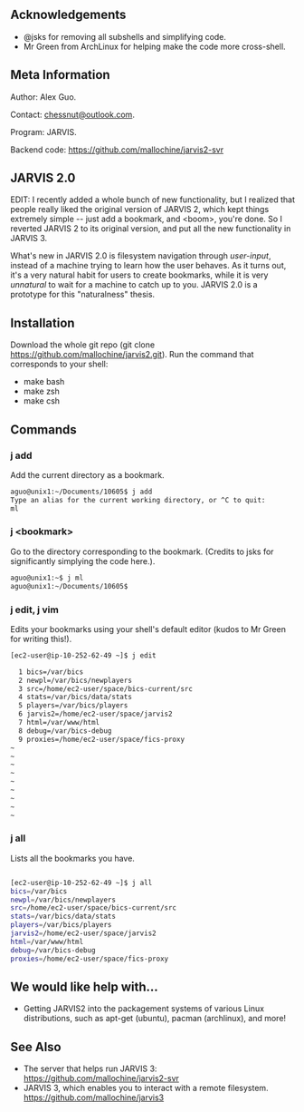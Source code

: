 Acknowledgements
----------------
- @jsks for removing all subshells and simplifying code.
- Mr Green from ArchLinux for helping make the code more cross-shell.

Meta Information
-------------------
Author: Alex Guo.

Contact: chessnut@outlook.com.

Program: JARVIS.

Backend code: https://github.com/mallochine/jarvis2-svr

JARVIS 2.0
----------

EDIT: I recently added a whole bunch of new functionality, but I realized that
people really liked the original version of JARVIS 2, which kept things
extremely simple -- just add a bookmark, and \<boom\>, you're done.
So I reverted JARVIS 2 to its original version, and put all the new
functionality in JARVIS 3.

What's new in JARVIS 2.0 is filesystem navigation through _user-input_,
instead of a machine trying to learn how the user behaves. As it turns out, it's a
very natural habit for users to create bookmarks, while it is very _unnatural_ to wait
for a machine to catch up to you. JARVIS 2.0 is a prototype for this "naturalness"
thesis.


Installation
-------------
Download the whole git repo (git clone https://github.com/mallochine/jarvis2.git).
Run the command that corresponds to your shell:

- make bash 
- make zsh 
- make csh

Commands
----------
### j add

Add the current directory as a bookmark.

```bash
aguo@unix1:~/Documents/10605$ j add
Type an alias for the current working directory, or ^C to quit:
ml
```

### j \<bookmark\>

Go to the directory corresponding to the bookmark. (Credits to jsks
for significantly simplying the code here.).

```bash
aguo@unix1:~$ j ml
aguo@unix1:~/Documents/10605$
```

### j edit, j vim

Edits your bookmarks using your shell's default editor (kudos to Mr Green for
writing this!).

```bash
[ec2-user@ip-10-252-62-49 ~]$ j edit
```

```bash
  1 bics=/var/bics
  2 newpl=/var/bics/newplayers
  3 src=/home/ec2-user/space/bics-current/src
  4 stats=/var/bics/data/stats
  5 players=/var/bics/players
  6 jarvis2=/home/ec2-user/space/jarvis2
  7 html=/var/www/html
  8 debug=/var/bics-debug
  9 proxies=/home/ec2-user/space/fics-proxy
~
~
~
~
~
~
~
~
~

```

### j all

Lists all the bookmarks you have.

```bash

[ec2-user@ip-10-252-62-49 ~]$ j all
bics=/var/bics
newpl=/var/bics/newplayers
src=/home/ec2-user/space/bics-current/src
stats=/var/bics/data/stats
players=/var/bics/players
jarvis2=/home/ec2-user/space/jarvis2
html=/var/www/html
debug=/var/bics-debug
proxies=/home/ec2-user/space/fics-proxy
```

We would like help with...
---------------------------
- Getting JARVIS2 into the packagement systems of various Linux distributions,
such as apt-get (ubuntu), pacman (archlinux), and more!

See Also
----------

- The server that helps run JARVIS 3: https://github.com/mallochine/jarvis2-svr
- JARVIS 3, which enables you to interact with a remote filesystem. https://github.com/mallochine/jarvis3
